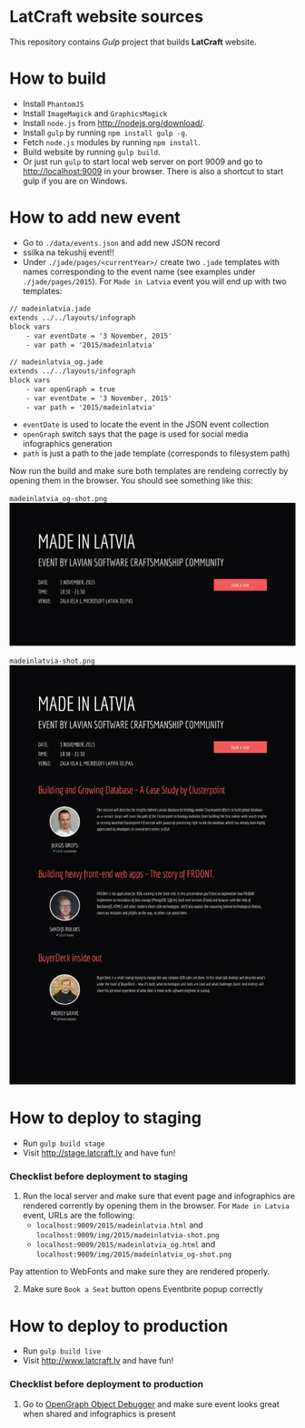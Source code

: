 
# LatCraft website sources

This repository contains *Gulp* project that builds **LatCraft** website.

# How to build

- Install `PhantomJS`
- Install `ImageMagick` and `GraphicsMagick`
- Install `node.js` from <http://nodejs.org/download/>.
- Install `gulp` by running `npm install gulp -g`.
- Fetch `node.js` modules by running `npm install`.
- Build website by running `gulp build`.
- Or just run `gulp` to start local web server on port 9009 and go to <http://localhost:9009> in your browser. There is also a shortcut to start gulp if you are on Windows. 

# How to add new event
- Go to `./data/events.json` and add new JSON record
- ssilka na tekushij event!!
- Under `./jade/pages/<currentYear>/` create two `.jade` templates with names corresponding to the event name (see examples under `./jade/pages/2015`). For `Made in Latvia` event you will end up with two templates:

```
// madeinlatvia.jade
extends ../../layouts/infograph
block vars
	- var eventDate = '3 November, 2015'
	- var path = '2015/madeinlatvia'
```

```
// madeinlatvia_og.jade
extends ../../layouts/infograph
block vars
	- var openGraph = true
	- var eventDate = '3 November, 2015'
	- var path = '2015/madeinlatvia'
```

- `eventDate` is used to locate the event in the JSON event collection
- `openGraph` switch says that the page is used for social media infographics generation
- `path` is just a path to the jade template (corresponds to filesystem path)

Now run the build and make sure both templates are rendeing correctly by opening them in the browser. You should see something like this:

`madeinlatvia_og-shot.png`
![ada](README/madeinlatvia_og-shot.png)

`madeinlatvia-shot.png`
![ada](README/madeinlatvia-shot.png)

# How to deploy to staging 

- Run `gulp build stage`
- Visit <http://stage.latcraft.lv> and have fun!

### Checklist before deployment to staging
1. Run the local server and make sure that event page and infographics are rendered corrently by opening them in the browser. For `Made in Latvia` event, URLs are the following:
    - `localhost:9009/2015/madeinlatvia.html` and `localhost:9009/img/2015/madeinlatvia-shot.png`
    - `localhost:9009/2015/madeinlatvia_og.html` and `localhost:9009/img/2015/madeinlatvia_og-shot.png`

Pay attention to WebFonts and make sure they are rendered properly.

2. Make sure `Book a Seat` button opens Eventbrite popup correctly 

# How to deploy to production

- Run `gulp build live`
- Visit <http://www.latcraft.lv> and have fun!

### Checklist before deployment to production 
1. Go to [OpenGraph Object Debugger](https://developers.facebook.com/tools/debug/og/object/) and make sure event looks great when shared and infographics is present
